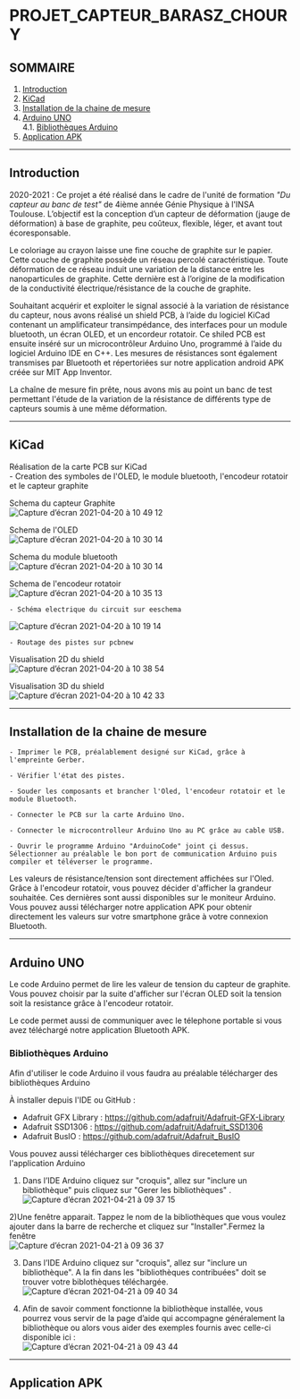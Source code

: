 # PROJET_CAPTEUR_BARASZ_CHOURY


## SOMMAIRE 
1. [Introduction](#introduction)
2. [KiCad](#paragraph2)
3. [Installation de la chaine de mesure](#paragraph3)
4. [Arduino UNO](#paragraph4)  
    4.1. [Bibliothèques Arduino](#subparagraph4.1)
6. [Application APK](#paragraph5)

-------------------------------------------------------------------------------  

## Introduction <a name="introduction"></a>
2020-2021 : Ce projet a été réalisé dans le cadre de l'unité de formation _"Du capteur au banc de test"_ de 4ième année Génie Physique à l'INSA Toulouse.
L’objectif est la conception d’un capteur de déformation (jauge de déformation) à base de graphite, peu coûteux, flexible, léger, et avant tout écoresponsable. 

Le coloriage au crayon laisse une fine couche de graphite sur le papier. Cette couche de graphite possède un réseau percolé caractéristique. Toute déformation de ce réseau induit une variation de la distance entre les nanoparticules de graphite. Cette dernière est à l’origine de la modification de la conductivité électrique/résistance de la couche de graphite. 

Souhaitant acquérir et exploiter le signal associé à la variation de résistance du capteur, nous avons réalisé un shield PCB, à l’aide du logiciel KiCad contenant un amplificateur transimpédance, des interfaces pour un module bluetooth, un écran OLED, et un encordeur rotatoir. Ce shiled PCB est ensuite inséré sur un microcontrôleur Arduino Uno, programmé à l’aide du logiciel Arduino IDE en C++. Les mesures de résistances sont également transmises par Bluetooth et répertoriées sur notre application android APK créée sur MIT App Inventor. 

La chaîne de mesure fin prête, nous avons mis au point un banc de test permettant l'étude de la variation de la résistance de différents type de capteurs soumis à une même déformation.

----------------------------------------------------------------
## KiCad <a name="paragraph2"></a>

Réalisation de la carte PCB sur KiCad  
    - Creation des symboles de l'OLED, le module bluetooth, l'encodeur rotatoir et le capteur graphite 
 

Schema du capteur Graphite  
 ![Capture d’écran 2021-04-20 à 10 49 12](https://user-images.githubusercontent.com/77725271/115367024-1a31cd00-a1c6-11eb-9362-58d2007cb7b7.png)
   
   
   
   
Schema de l'OLED  
![Capture d’écran 2021-04-20 à 10 30 14](https://user-images.githubusercontent.com/77725271/115364228-76dfb880-a1c3-11eb-8112-ee9c07ff22fa.png) 
   
Schema du module bluetooth  
![Capture d’écran 2021-04-20 à 10 30 14](https://user-images.githubusercontent.com/77725271/115364487-b9a19080-a1c3-11eb-9f7a-0e47cbe65b2b.png)
   
   
Schema de l'encodeur rotatoir    
![Capture d’écran 2021-04-20 à 10 35 13](https://user-images.githubusercontent.com/77725271/115364950-346aab80-a1c4-11eb-9b26-226f714a423c.png)
  

    - Schéma electrique du circuit sur eeschema  
![Capture d’écran 2021-04-20 à 10 19 14](https://user-images.githubusercontent.com/77725271/115362660-0f753900-a1c2-11eb-8249-97a2df3727b4.png)

   
    - Routage des pistes sur pcbnew  

Visualisation 2D du shield  
![Capture d’écran 2021-04-20 à 10 38 54](https://user-images.githubusercontent.com/77725271/115365432-aba03f80-a1c4-11eb-92de-d01a9dc3d4a2.png)
   
Visualisation 3D du shield  
![Capture d’écran 2021-04-20 à 10 42 33](https://user-images.githubusercontent.com/77725271/115365961-26695a80-a1c5-11eb-9623-35357b8806e4.png)

-------------------------------------------------

## Installation de la chaine de mesure <a name="paragraph3"></a>

    - Imprimer le PCB, préalablement designé sur KiCad, grâce à l'empreinte Gerber. 
  
    - Vérifier l'état des pistes. 
  
    - Souder les composants et brancher l'Oled, l'encodeur rotatoir et le module Bluetooth. 
  
    - Connecter le PCB sur la carte Arduino Uno.
  
    - Connecter le microcontrolleur Arduino Uno au PC grâce au cable USB. 
  
    - Ouvrir le programme Arduino "ArduinoCode" joint çi dessus. Sélectionner au préalable le bon port de communication Arduino puis compiler et téléverser le programme. 
  
Les valeurs de résistance/tension sont directement affichées sur l'Oled. Grâce à l'encodeur rotatoir, vous pouvez décider d'afficher la grandeur souhaitée. Ces dernières sont aussi disponibles sur le moniteur Arduino.
Vous pouvez aussi télécharger notre application APK pour obtenir directement les valeurs sur votre smartphone grâce à votre connexion Bluetooth. 

--------------------------------------------------------------

## Arduino UNO <a name="paragraph4"></a>

Le code Arduino permet de lire les valeur de tension du capteur de graphite. Vous pouvez choisir par la suite d'afficher sur l'écran OLED soit la tension soit la resistance grâce à l'encodeur rotatoir. 

Le code permet aussi de communiquer avec le télephone portable si vous avez téléchargé notre application Bluetooth APK.


### Bibliothèques Arduino <a name="subparagraph4.1"></a>

Afin d'utiliser le code Arduino il vous faudra au préalable télécharger des bibliothèques Arduino

À installer depuis l'IDE ou GitHub :

- Adafruit GFX Library : https://github.com/adafruit/Adafruit-GFX-Library
- Adafruit SSD1306 : https://github.com/adafruit/Adafruit_SSD1306
- Adafruit BusIO : https://github.com/adafruit/Adafruit_BusIO  



Vous pouvez aussi télécharger ces bibliothèques direcetement sur l'application Arduino


1) Dans l’IDE Arduino cliquez sur "croquis", allez sur "inclure un bibliothèque" puis cliquez sur  "Gerer les bibliothèques" .  
![Capture d’écran 2021-04-21 à 09 37 15](https://user-images.githubusercontent.com/77725271/115515189-2df03880-a285-11eb-8b8e-ceb9764ce249.png)


2)Une fenêtre apparait. Tappez le nom de la bibliothèques que vous voulez ajouter dans la barre de recherche et cliquez sur  "Installer".Fermez la fenêtre  
![Capture d’écran 2021-04-21 à 09 36 37](https://user-images.githubusercontent.com/77725271/115515123-17e27800-a285-11eb-918f-82b29236e2cc.png)


3) Dans l’IDE Arduino cliquez sur "croquis", allez sur "inclure un bibliothèque". A la fin dans les "bibliothèques contribuées" doit se trouver votre biblothèques téléchargée.  
![Capture d’écran 2021-04-21 à 09 40 34](https://user-images.githubusercontent.com/77725271/115515643-a3f49f80-a285-11eb-826f-339561a92329.png)


4) Afin de savoir comment fonctionne la bibliothèque installée, vous pourrez vous servir de la page d’aide qui accompagne généralement la bibliothèque ou alors vous aider des exemples fournis avec celle-ci disponible ici :  
![Capture d’écran 2021-04-21 à 09 43 44](https://user-images.githubusercontent.com/77725271/115516104-16fe1600-a286-11eb-8c3d-5318493226ed.png)

---------------------------------------------------------------

## Application APK <a name="paragraph5"></a>
